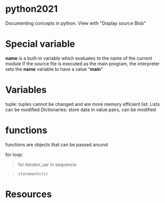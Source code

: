 # python2021
Documenting concepts in python. View with "Display source Blob" 

# Special variable 
__name__ is a built-in variable which evaluates to the name of the current module
If the source file is executed as the main program, the interpreter sets the __name__ variable to have a value “__main__”

# Variables
tuple: tuples cannot be changed and are more memory efficient
list: Lists can be modified
Dictionaries: store data in value pairs, can be modified

# functions
functions are objects that can be passed around

for loop:
> for iterator_var in sequence: 

>     statements(s) 
    
# Resources

